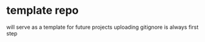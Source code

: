 # template repo
 will serve as a template for future projects
uploading gitignore is always first step